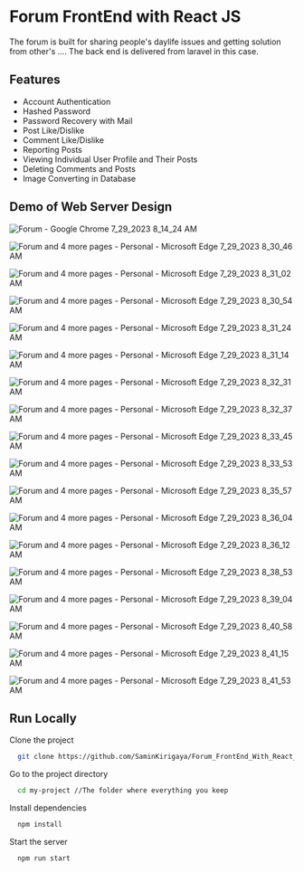 
# Forum FrontEnd with React JS

The forum is built for sharing people's daylife issues and getting solution from other's ....
The back end is delivered from laravel in this case.


## Features

- Account Authentication
- Hashed Password
- Password Recovery with Mail
- Post Like/Dislike
- Comment Like/Dislike
- Reporting Posts
- Viewing Individual User Profile and Their Posts
- Deleting Comments and Posts 
- Image Converting in Database

## Demo of Web Server Design 

![Forum - Google Chrome 7_29_2023 8_14_24 AM](https://github.com/SaminKirigaya/Forum_FrontEnd_With_React_Js__LARAVEL-OPTIMIZED-/assets/104618775/61b8eafb-b5b1-4209-af06-95d7527d61c7)

![Forum and 4 more pages - Personal - Microsoft​ Edge 7_29_2023 8_30_46 AM](https://github.com/SaminKirigaya/Forum_FrontEnd_With_React_Js__LARAVEL-OPTIMIZED-/assets/104618775/33e30c5a-7fb1-4a0d-82bf-d7ef864d097c)

![Forum and 4 more pages - Personal - Microsoft​ Edge 7_29_2023 8_31_02 AM](https://github.com/SaminKirigaya/Forum_FrontEnd_With_React_Js__LARAVEL-OPTIMIZED-/assets/104618775/667a9d63-715d-42a4-a015-dab138033cf6)

![Forum and 4 more pages - Personal - Microsoft​ Edge 7_29_2023 8_30_54 AM](https://github.com/SaminKirigaya/Forum_FrontEnd_With_React_Js__LARAVEL-OPTIMIZED-/assets/104618775/8aab3537-fcf1-4f12-98e6-0331418f268b)

![Forum and 4 more pages - Personal - Microsoft​ Edge 7_29_2023 8_31_24 AM](https://github.com/SaminKirigaya/Forum_FrontEnd_With_React_Js__LARAVEL-OPTIMIZED-/assets/104618775/0cd33d37-c9c9-4fb5-b7cc-d901259692d1)

![Forum and 4 more pages - Personal - Microsoft​ Edge 7_29_2023 8_31_14 AM](https://github.com/SaminKirigaya/Forum_FrontEnd_With_React_Js__LARAVEL-OPTIMIZED-/assets/104618775/98657286-7ccf-41d4-9d8f-4a02499991b9)

![Forum and 4 more pages - Personal - Microsoft​ Edge 7_29_2023 8_32_31 AM](https://github.com/SaminKirigaya/Forum_FrontEnd_With_React_Js__LARAVEL-OPTIMIZED-/assets/104618775/f4d77c2b-8c27-4ff5-8fc0-20783cb22ad9)

![Forum and 4 more pages - Personal - Microsoft​ Edge 7_29_2023 8_32_37 AM](https://github.com/SaminKirigaya/Forum_FrontEnd_With_React_Js__LARAVEL-OPTIMIZED-/assets/104618775/1dd35b60-7a7a-4375-9b5d-5f89a117a753)

![Forum and 4 more pages - Personal - Microsoft​ Edge 7_29_2023 8_33_45 AM](https://github.com/SaminKirigaya/Forum_FrontEnd_With_React_Js__LARAVEL-OPTIMIZED-/assets/104618775/c3d4cbe6-cfbf-4aff-a78a-30bf4c9b4a21)

![Forum and 4 more pages - Personal - Microsoft​ Edge 7_29_2023 8_33_53 AM](https://github.com/SaminKirigaya/Forum_FrontEnd_With_React_Js__LARAVEL-OPTIMIZED-/assets/104618775/2979b9d0-43e7-4d03-81de-1663d0668e13)

![Forum and 4 more pages - Personal - Microsoft​ Edge 7_29_2023 8_35_57 AM](https://github.com/SaminKirigaya/Forum_FrontEnd_With_React_Js__LARAVEL-OPTIMIZED-/assets/104618775/bd3469aa-c9cc-47e7-91e3-3bd8575cbb2c)

![Forum and 4 more pages - Personal - Microsoft​ Edge 7_29_2023 8_36_04 AM](https://github.com/SaminKirigaya/Forum_FrontEnd_With_React_Js__LARAVEL-OPTIMIZED-/assets/104618775/e98eb8bb-e719-417b-9429-4e4505cf3c01)

![Forum and 4 more pages - Personal - Microsoft​ Edge 7_29_2023 8_36_12 AM](https://github.com/SaminKirigaya/Forum_FrontEnd_With_React_Js__LARAVEL-OPTIMIZED-/assets/104618775/59c675ee-941d-415b-bb31-d532671b0299)

![Forum and 4 more pages - Personal - Microsoft​ Edge 7_29_2023 8_38_53 AM](https://github.com/SaminKirigaya/Forum_FrontEnd_With_React_Js__LARAVEL-OPTIMIZED-/assets/104618775/70860b3f-886d-4f93-80a1-c5b93f14ad91)

![Forum and 4 more pages - Personal - Microsoft​ Edge 7_29_2023 8_39_04 AM](https://github.com/SaminKirigaya/Forum_FrontEnd_With_React_Js__LARAVEL-OPTIMIZED-/assets/104618775/15f7e9bb-0f20-4b00-8f2e-b8a3fc4dcf95)

![Forum and 4 more pages - Personal - Microsoft​ Edge 7_29_2023 8_40_58 AM](https://github.com/SaminKirigaya/Forum_FrontEnd_With_React_Js__LARAVEL-OPTIMIZED-/assets/104618775/8bff53db-a98d-4c3f-9fcb-946542813d52)

![Forum and 4 more pages - Personal - Microsoft​ Edge 7_29_2023 8_41_15 AM](https://github.com/SaminKirigaya/Forum_FrontEnd_With_React_Js__LARAVEL-OPTIMIZED-/assets/104618775/f56bfb37-cd26-4879-9bff-3ad266009527)

![Forum and 4 more pages - Personal - Microsoft​ Edge 7_29_2023 8_41_53 AM](https://github.com/SaminKirigaya/Forum_FrontEnd_With_React_Js__LARAVEL-OPTIMIZED-/assets/104618775/80c11082-6621-4eb7-8c12-ed5d8fd5bcb8)



## Run Locally

Clone the project

```bash
  git clone https://github.com/SaminKirigaya/Forum_FrontEnd_With_React_Js__LARAVEL-OPTIMIZED-.git
```

Go to the project directory

```bash
  cd my-project //The folder where everything you keep
```

Install dependencies

```bash
  npm install
```

Start the server

```bash
  npm run start
```

